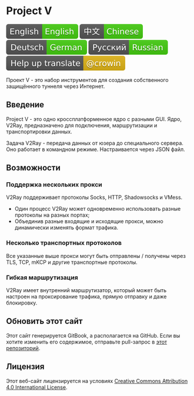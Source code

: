 # Project V

[![English](resources/english.svg)](https://www.v2ray.com/en/) [![Chinese](resources/chinese.svg)](https://www.v2ray.com/) [![German](resources/german.svg)](https://www.v2ray.com/de/) [![Russian](resources/russian.svg)](https://www.v2ray.com/ru/) [![Translate](resources/lang.svg)](https://crowdin.com/project/v2ray)

Проект V - это набор инструментов для создания собственного защищённого туннеля через Интернет.

## Введение

Project V - это одно кроссплатформенное ядро с разными GUI. Ядро, V2Ray, предназначено для подключения, маршрутизации и транспортировки данных.

Задача V2Ray - передача данных от юзера до специального сервера. Оно работает в командном режиме. Настраивается через JSON файл.

## Возможности

### Поддержка нескольких прокси

V2Ray поддерживает протоколы Socks, HTTP, Shadowsocks и VMess.

* Один процесс V2Ray может одновременно использовать разные протоколы на разных портах;
* Объединив разные входящие и исходящие прокси, можно динамически изменять формат трафика.

### Несколько транспортных протоколов

Все указанные выше прокси могут быть отправлены / получены через TLS, TCP, mKCP и другие транспортные протоколы.

### Гибкая маршрутизация

V2Ray имеет внутренний маршрутизатор, который может быть настроен на проксирование трафика, прямую отправку и даже блокировку.

## Обновить этот сайт

Этот сайт генерируется GitBook, а располагается на GitHub. Если вы хотите изменить его содержимое, отправьте pull-запрос в [этот репозиторий](https://github.com/v2ray/manual).

## Лицензия

Этот веб-сайт лицензируется на условиях [Creative Commons Attribution 4.0 International License](https://creativecommons.org/licenses/by/4.0/).